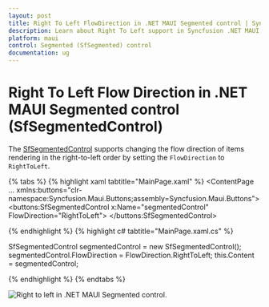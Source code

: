 ```yaml
---
layout: post
title: Right To Left FlowDirection in .NET MAUI Segmented control | Syncfusion
description: Learn about Right To Left support in Syncfusion .NET MAUI Segmented control (SfSegmentedControl).
platform: maui
control: Segmented (SfSegmented) control
documentation: ug
---
```

 
# Right To Left Flow Direction in .NET MAUI Segmented control (SfSegmentedControl)

The [SfSegmentedControl](https://www.syncfusion.com/maui-controls/maui-segmented-control) supports changing the flow direction of items rendering in the right-to-left order by setting the `FlowDirection` to `RightToLeft`.

{% tabs %}
{% highlight xaml tabtitle="MainPage.xaml" %}
<ContentPage 
...
xmlns:buttons="clr-namespace:Syncfusion.Maui.Buttons;assembly=Syncfusion.Maui.Buttons">
    <buttons:SfSegmentedControl x:Name="segmentedControl"
                                FlowDirection="RightToLeft">
    </buttons:SfSegmentedControl>
</ContentPage>

{% endhighlight %}
{% highlight c# tabtitle="MainPage.xaml.cs" %}

SfSegmentedControl segmentedControl = new SfSegmentedControl();
segmentedControl.FlowDirection = FlowDirection.RightToLeft;
this.Content = segmentedControl;

{% endhighlight %}
{% endtabs %}

![Right to left in .NET MAUI Segmented control.](images/right-to-left/right-to-left.png)
